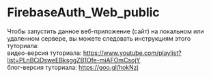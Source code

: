 # FirebaseAuth_Web_public
Чтобы запустить данное веб-приложение (сайт) на локальном или удаленном сервере, вы можете следовать инструкциям этого туториала:  
видео-версия туториала: https://www.youtube.com/playlist?list=PLnBCiDsweEBksggZB1Ofe-miAFOmCsojY  
блог-версия туториала: https://goo.gl/hokNzj
